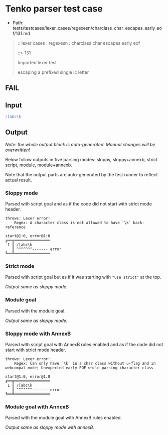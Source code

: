 # Tenko parser test case

- Path: tests/testcases/lexer_cases/regexesn/charclass_char_escapes_early_eof/131.md

> :: lexer cases : regexesn : charclass char escapes early eof
>
> ::> 131
>
> Imported lexer test
>
> escaping a prefixed single lc letter

## FAIL

## Input

`````js
/[abc\k
`````

## Output

_Note: the whole output block is auto-generated. Manual changes will be overwritten!_

Below follow outputs in five parsing modes: sloppy, sloppy+annexb, strict script, module, module+annexb.

Note that the output parts are auto-generated by the test runner to reflect actual result.

### Sloppy mode

Parsed with script goal and as if the code did not start with strict mode header.

`````
throws: Lexer error!
    Regex: A character class is not allowed to have `\k` back-reference

start@1:0, error@1:0
╔══╦════════════════
 1 ║ /[abc\k
   ║ ^^^^^^^------- error
╚══╩════════════════

`````

### Strict mode

Parsed with script goal but as if it was starting with `"use strict"` at the top.

_Output same as sloppy mode._

### Module goal

Parsed with the module goal.

_Output same as sloppy mode._

### Sloppy mode with AnnexB

Parsed with script goal with AnnexB rules enabled and as if the code did not start with strict mode header.

`````
throws: Lexer error!
    Regex: Can only have `\k` in a char class without u-flag and in webcompat mode; Unexpected early EOF while parsing character class

start@1:0, error@1:0
╔══╦════════════════
 1 ║ /[abc\k
   ║ ^^^^^^^------- error
╚══╩════════════════

`````

### Module goal with AnnexB

Parsed with the module goal with AnnexB rules enabled.

_Output same as sloppy mode with annexB._
